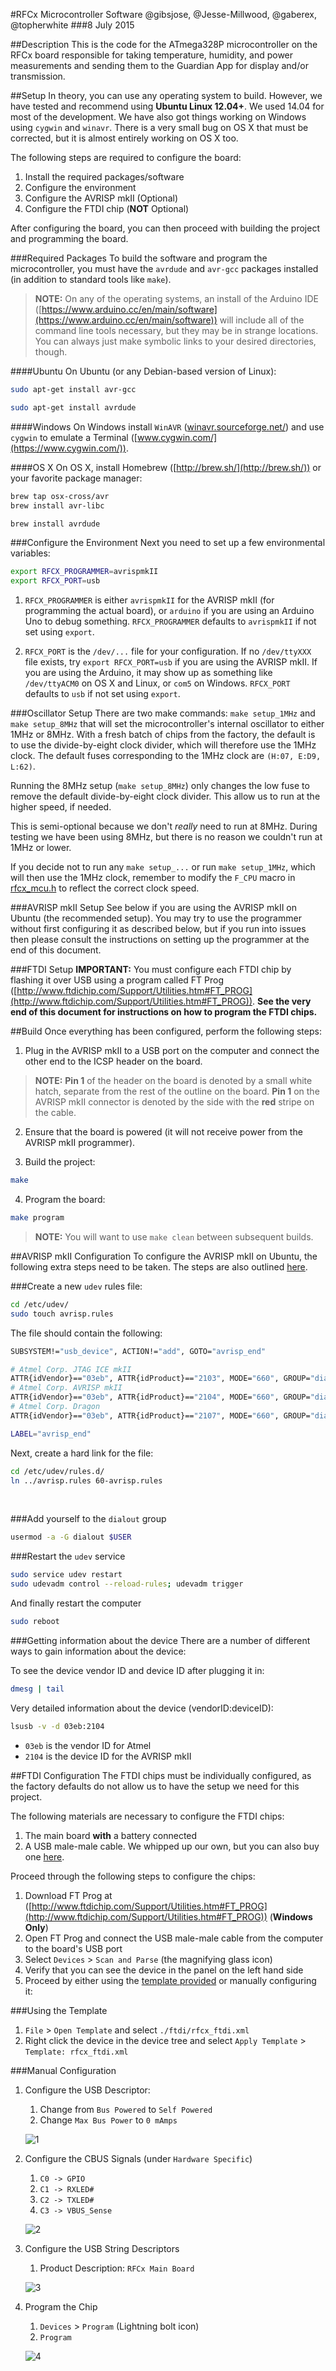 #RFCx Microcontroller Software
@gibsjose, @Jesse-Millwood, @gaberex, @topherwhite
###8 July 2015

##Description
This is the code for the ATmega328P microcontroller on the RFCx board responsible for taking temperature, humidity, and power measurements and sending them to the Guardian App for display and/or transmission.

##Setup
In theory, you can use any operating system to build. However, we have tested and recommend using **Ubuntu Linux 12.04+**. We used 14.04 for most of the development. We have also got things working on Windows using `cygwin` and `winavr`. There is a very small bug on OS X that must be corrected, but it is almost entirely working on OS X too.

The following steps are required to configure the board:
1. Install the required packages/software
2. Configure the environment
3. Configure the AVRISP mkII (Optional)
4. Configure the FTDI chip (**NOT** Optional)

After configuring the board, you can then proceed with building the project and programming the board.

###Required Packages
To build the software and program the microcontroller, you must have the `avrdude` and `avr-gcc` packages installed (in addition to standard tools like `make`).

>**NOTE:** On any of the operating systems, an install of the Arduino IDE ([https://www.arduino.cc/en/main/software](https://www.arduino.cc/en/main/software)) will include all of the command line tools necessary, but they may be in strange locations. You can always just make symbolic links to your desired directories, though.

####Ubuntu
On Ubuntu (or any Debian-based version of Linux):
```bash
sudo apt-get install avr-gcc
```
```bash
sudo apt-get install avrdude
```

####Windows
On Windows install `WinAVR` ([winavr.sourceforge.net/](http://winavr.sourceforge.net/)) and use `cygwin` to emulate a Terminal ([www.cygwin.com/](https://www.cygwin.com/)).

####OS X
On OS X, install Homebrew ([http://brew.sh/](http://brew.sh/)) or your favorite package manager:
```bash
brew tap osx-cross/avr
brew install avr-libc
```
```bash
brew install avrdude
```

###Configure the Environment
Next you need to set up a few environmental variables:
```bash
export RFCX_PROGRAMMER=avrispmkII
export RFCX_PORT=usb
```

1. `RFCX_PROGRAMMER` is either `avrispmkII` for the AVRISP mkII (for programming the actual board), or `arduino` if you are using an Arduino Uno to debug something. `RFCX_PROGRAMMER` defaults to `avrispmkII` if not set using `export`.

2. `RFCX_PORT` is the `/dev/...` file for your configuration. If no `/dev/ttyXXX` file exists, try `export RFCX_PORT=usb` if you are using the AVRISP mkII. If you are using the Arduino, it may show up as something like `/dev/ttyACM0` on OS X and Linux, or `com5` on Windows. `RFCX_PORT` defaults to `usb` if not set using `export`.

###Oscillator Setup
There are two make commands: `make setup_1MHz` and `make setup_8MHz` that will set the microcontroller's internal oscillator to either 1MHz or 8MHz. With a fresh batch of chips from the factory, the default is to use the divide-by-eight clock divider, which will therefore use the 1MHz clock. The default fuses corresponding to the 1MHz clock are `(H:07, E:D9, L:62)`.

Running the 8MHz setup (`make setup_8MHz`) only changes the low fuse to remove the default divide-by-eight clock divider. This allow us to run at the higher speed, if needed.

This is semi-optional because we don't *really* need to run at 8MHz. During testing we have been using 8MHz, but there is no reason we couldn't run at 1MHz or lower.

If you decide not to run any `make setup_...` or run `make setup_1MHz`, which will then use the 1MHz clock, remember to modify the `F_CPU` macro in [rfcx_mcu.h](./rfcx_mcu.h) to reflect the correct clock speed.

###AVRISP mkII Setup
See below if you are using the AVRISP mkII on Ubuntu (the recommended setup). You may try to use the programmer without first configuring it as described below, but if you run into issues then please consult the instructions on setting up the programmer at the end of this document.

###FTDI Setup
**IMPORTANT:** You must configure each FTDI chip by flashing it over USB using a program called FT Prog ([http://www.ftdichip.com/Support/Utilities.htm#FT_PROG](http://www.ftdichip.com/Support/Utilities.htm#FT_PROG)). **See the very end of this document for instructions on how to program the FTDI chips.**

##Build
Once everything has been configured, perform the following steps:

1. Plug in the AVRISP mkII to a USB port on the computer and connect the other end to the ICSP header on the board.
> **NOTE:** **Pin 1** of the header on the board is denoted by a small white hatch, separate from the rest of the outline on the board. **Pin 1** on the AVRISP mkII connector is denoted by the side with the **red** stripe on the cable.

2. Ensure that the board is powered (it will not receive power from the AVRISP mkII programmer).

3. Build the project:
```bash
make
```

4. Program the board:
```bash
make program
```
> **NOTE:** You will want to use `make clean` between subsequent builds.

##AVRISP mkII Configuration
To configure the AVRISP mkII on Ubuntu, the following extra steps need to be taken. The steps are also outlined [here](http://stackoverflow.com/questions/5412727/avrisp-mkii-doesnt-work-with-avrdude-in-linux).

###Create a new `udev` rules file:
```bash
cd /etc/udev/
sudo touch avrisp.rules
```
The file should contain the following:

```bash
SUBSYSTEM!="usb_device", ACTION!="add", GOTO="avrisp_end"

# Atmel Corp. JTAG ICE mkII
ATTR{idVendor}=="03eb", ATTR{idProduct}=="2103", MODE="660", GROUP="dialout"
# Atmel Corp. AVRISP mkII
ATTR{idVendor}=="03eb", ATTR{idProduct}=="2104", MODE="660", GROUP="dialout"
# Atmel Corp. Dragon
ATTR{idVendor}=="03eb", ATTR{idProduct}=="2107", MODE="660", GROUP="dialout"

LABEL="avrisp_end"
```

Next, create a hard link for the file:
```bash
cd /etc/udev/rules.d/
ln ../avrisp.rules 60-avrisp.rules
```
<br>

###Add yourself to the `dialout` group
```bash
usermod -a -G dialout $USER
```

###Restart the `udev` service
```bash
sudo service udev restart
sudo udevadm control --reload-rules; udevadm trigger
```

And finally restart the computer
```bash
sudo reboot
```

###Getting information about the device
There are a number of different ways to gain information about the device:

To see the device vendor ID and device ID after plugging it in:
```bash
dmesg | tail
```

Very detailed information about the device (vendorID:deviceID):
```bash
lsusb -v -d 03eb:2104
```
* `03eb` is the vendor ID for Atmel
* `2104` is the device ID for the AVRISP mkII

##FTDI Configuration
The FTDI chips must be individually configured, as the factory defaults do not allow us to have the setup we need for this project.

The following materials are necessary to configure the FTDI chips:
1. The main board **with** a battery connected
2. A USB male-male cable. We whipped up our own, but you can also buy one [here](http://www.amazon.com/C2G-Cables-54170-Cable-Black/dp/B003VTZ070/).

Proceed through the following steps to configure the chips:

1. Download FT Prog at ([http://www.ftdichip.com/Support/Utilities.htm#FT_PROG](http://www.ftdichip.com/Support/Utilities.htm#FT_PROG)) (**Windows Only**)
2. Open FT Prog and connect the USB male-male cable from the computer to the board's USB port
3. Select `Devices` > `Scan and Parse` (the magnifying glass icon)
4. Verify that you can see the device in the panel on the left hand side
5. Proceed by either using the [template provided](./ftdi/rfcx_ftdi.xml) or manually configuring it:

###Using the Template
1. `File` > `Open Template` and select `./ftdi/rfcx_ftdi.xml`
2. Right click the device in the device tree and select `Apply Template` > `Template: rfcx_ftdi.xml`

###Manual Configuration
1. Configure the USB Descriptor:
    1. Change from `Bus Powered` to `Self Powered`
    2. Change `Max Bus Power` to `0 mAmps`

    ![1](./ftdi/1_usb_config_descriptor.PNG)
2. Configure the CBUS Signals (under `Hardware Specific`)
    1. `C0 -> GPIO`
    2. `C1 -> RXLED#`
    3. `C2 -> TXLED#`
    4. `C3 -> VBUS_Sense`

    ![2](./ftdi/2_cbus_signals.PNG)
3. Configure the USB String Descriptors
    1. Product Description: `RFCx Main Board`

    ![3](./ftdi/3_usb_string_descriptor.PNG)
4. Program the Chip
    1. `Devices` > `Program` (Lightning bolt icon)
    2. `Program`

    ![4](./ftdi/4_program.PNG)
